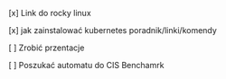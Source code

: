 [x] Link do rocky linux

[x] jak zainstalować kubernetes poradnik/linki/komendy

[ ] Zrobić przentacje 

[ ] Poszukać automatu do CIS Benchamrk
